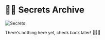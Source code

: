 # 🥷🏻 Secrets Archive

![Secrets](https://media4.giphy.com/media/v1.Y2lkPTc5MGI3NjExcjJ2NW51YjRnN3JoZThxdmdwY3lwZmoxcDJiczkyMW0yaXd0MHcxOCZlcD12MV9pbnRlcm5hbF9naWZfYnlfaWQmY3Q9Zw/3eHJyY8QoLFo4/giphy.gif)

There's nothing here yet, check back later! 🕵🏻‍♂️
